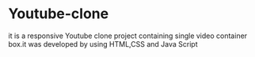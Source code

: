 # Youtube-clone
it is a responsive Youtube clone project containing single video container box.it was developed by using HTML,CSS and Java Script
